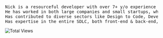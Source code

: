 <pre>
Nick is a resourceful developer with over 7+ y/o experience in building software in a fast-paced environments.
He has worked in both large companies and small startups, where peak performance is more than expected.
Has contributed to diverse sectors like Design to Code, Developer Tools, Digital Media, e-commerce, and beyond.
Has expertise in the entire SDLC, both front-end & back-end, APIs, end-to-end testing, and mentoring.
</pre>

![Total Views](https://komarev.com/ghpvc/?username=garbalau-github&color=green) 
